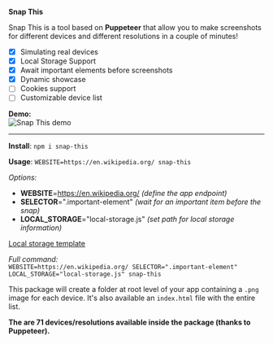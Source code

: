 **Snap This**

Snap This is a tool based on **Puppeteer** that allow you to make screenshots for different devices and different resolutions in a couple of minutes!

- [x] Simulating real devices
- [x] Local Storage Support
- [x] Await important elements before screenshots
- [x] Dynamic showcase
- [ ] Cookies support
- [ ] Customizable device list

**Demo:**<br>
![Snap This demo](http://eugeniosegala.it/wp-content/uploads/2019/09/snap-this-showcase.gif)

<hr>

**Install**: 
`npm i snap-this`

**Usage**: `WEBSITE=https://en.wikipedia.org/ snap-this`

_Options:_ <br>

- **WEBSITE**=https://en.wikipedia.org/ _(define the app endpoint)_
- **SELECTOR**=".important-element" _(wait for an important item before the snap)_
- **LOCAL_STORAGE**="local-storage.js" _(set path for local storage information)_

[Local storage template](https://github.com/eugeniosegala/snap-this/blob/master/demo/local_sample.js)

_Full command:_ <br>
`WEBSITE=https://en.wikipedia.org/ SELECTOR=".important-element" LOCAL_STORAGE="local-storage.js" snap-this`

This package will create a folder at root level of your app containing a `.png` image for each device. It's also available an `index.html` file with the entire list.

**The are 71 devices/resolutions available inside the package (thanks to Puppeteer).**

